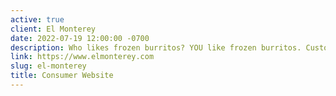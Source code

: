 ```yaml
---
active: true
client: El Monterey
date: 2022-07-19 12:00:00 -0700
description: Who likes frozen burritos? YOU like frozen burritos. Custom WP Theme.
link: https://www.elmonterey.com
slug: el-monterey
title: Consumer Website
---
```

